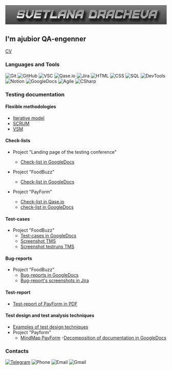 ![Header](https://github.com/Brodlik/Brodlik/blob/main/assets/MyName.png)

## I'm ajubior QA-engenner
[CV](https://docs.google.com/document/d/1AALdoJi5rIoILfnoepDlECeTGmV5rZ3P/edit?usp=sharing&ouid=103182986369306761298&rtpof=true&sd=true)

### Languages and Tools
![Git](https://img.shields.io/badge/-GIT-343434?style=flat-square&logo=git)
![GitHub](https://img.shields.io/badge/-GitHub-343434?style=flat-square&logo=GitHub)
![VSC](https://img.shields.io/badge/-VSC-343434?style=flat-square&logo=VisualStudioCode)
![Qase.io](https://img.shields.io/badge/-Qase.io-343434?style=flat-square&logo=qase.io)
![Jira](https://img.shields.io/badge/-Jira-343434?style=flat-square&logo=Jira&logoColor=2684ff)
![HTML](https://img.shields.io/badge/-HTML-343434?style=flat-square&logo=HTML5)
![CSS](https://img.shields.io/badge/-CSS-343434?style=flat-square&logo=css3)
![SQL](https://img.shields.io/badge/-SQL-343434?style=flat-square&logo=mysql)
![DevTools](https://img.shields.io/badge/-DevTools-343434?style=flat-square&logo=GoogleChrome)
![Notion](https://img.shields.io/badge/-Notion-343434?style=flat-square&logo=notion)
![GoogleDocs](https://img.shields.io/badge/-GoogleDocs-343434?style=flat-square&logo=GoogleDocs)
![Agile](https://img.shields.io/badge/-Agile-343434?style=flat-square&logo=Agile)
![CSharp](https://img.shields.io/badge/-C%23-343434?style=flat-square&logo=CSHarp)

### Testing documentation

#### Flexible methodologies

- [Iterative model](https://github.com/Brodlik/Presentation/blob/main/01_Проект_Электросамокат_итеративная.pdf)
- [SCRUM](https://github.com/Brodlik/Presentation/blob/main/03_Ремонт%20квартиры_SCRUM.pdf)
- [VSM](https://github.com/Brodlik/Presentation/blob/main/04_VSM.pdf)

#### Check-lists
- Project "Landing page of the testing conference"
    - [Check-list in GoogleDocs](https://docs.google.com/spreadsheets/d/1e70MJaWvTMULprKuI8WJWA1IS73WMvZT9_UwwmrnD1o/edit#gid=0)

- Project "FoodBuzz" 
    - [Check-list in GoogleDocs](https://docs.google.com/spreadsheets/d/1M-ES2MNsoyfhqsNrbYbm0gN7qM7GhsmvK1lB2ituDQo/edit#gid=1751654849)

- Project "PayForm"
    - [Check-list in Qase.io](https://app.qase.io/project/FO)
    - [check-list in GoogleDocs](https://docs.google.com/spreadsheets/d/1AAiFAOC2dS25lisMTIf4HTui0Glm8eOyuOb0zRW5Leo/edit#gid=1811688265)

#### Test-cases
- Project "FoodBuzz" 
    - [Test-cases in GoogleDocs](https://docs.google.com/spreadsheets/d/18YTAJyzpOjZ2UFWpR6FbBL2mUxf9Ubr5CTFJpZzTwOg/edit#gid=0)
    - [Screenshot TMS](https://github.com/Brodlik/Checklists/blob/main/ТестКейс_НашБлог.png)
    - [Screenshot testruns TMS](https://github.com/Brodlik/Checklists/blob/main/ТестРан_НашБлог.png)

#### Bug-reports
- Project "FoodBuzz" 
    - [Bug-reports in  GoogleDocs](https://docs.google.com/spreadsheets/d/1kOKsOdJ2WpIPZPtQ_1aI3J_hOlgf67mVo6Ho_ebkhGs/edit?usp=sharing)
    - [Bug-report's screenshots in Jira](https://github.com/Brodlik/Scrennshots/commit/31dda6ef4d93f1128eca24bba8ad4330d837d853)

#### Test-report
- [Test-report of PayForm in PDF](https://github.com/Brodlik/Presentation/blob/main/Отчет_о_тестировании_Форма%20оплаты_3427_Драчева_Светлана.pdf)

#### Test design and test analysis techniques

- [Examples of test design techniques](https://docs.google.com/spreadsheets/d/1LcpEXEhlrAds3gUoeDco9w87DfcPUH2dCSWb_GcemZs/edit?usp=sharing)
- Project "Payform"
    - [MindMap PayForm](https://github.com/Brodlik/Presentation/blob/main/MindMap_PayForm.pdf)
    -[Decomposition of documentation in GoogleDocs](https://docs.google.com/spreadsheets/d/1dZcOObI0M70HsIixkHKc0F330gGQZSLtPQZuWitLT_Q/edit?usp=sharing)

### Contacts

[![Telegram](https://img.shields.io/badge/-Telegram-343434?style=flat-square&logo=Telegram)](https://t.me/Brodlik)
![Phone](https://img.shields.io/badge/-9778320995-343434?style=flat-square&logo=whatsapp)
![Email](https://img.shields.io/badge/-brodlik@me.com-343434?style=flat-square&logo=apple)
![Gmail](https://img.shields.io/badge/-brdrsv@gmail.com-343434?style=flat-square&logo=gmail)



